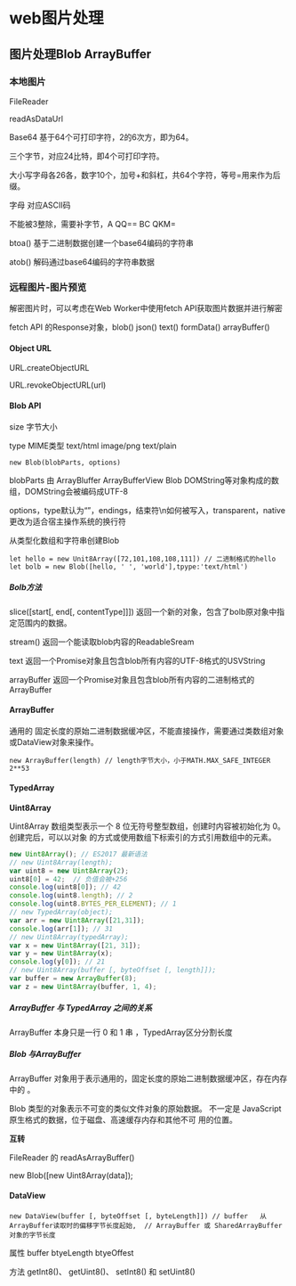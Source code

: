 # web图片处理

## 图片处理Blob  ArrayBuffer

### 本地图片

FileReader 

readAsDataUrl 

Base64 基于64个可打印字符，2的6次方，即为64。

三个字节，对应24比特，即4个可打印字符。

大小写字母各26各，数字10个，加号+和斜杠，共64个字符，等号=用来作为后缀。

字母 对应ASCII码

不能被3整除，需要补字节，A  QQ==  BC QKM=

btoa() 基于二进制数据创建一个base64编码的字符串

atob() 解码通过base64编码的字符串数据

### 远程图片-图片预览

解密图片时，可以考虑在Web Worker中使用fetch API获取图片数据并进行解密

fetch API 的Response对象，blob() json() text() formData()  arrayBuffer()

#### Object URL

URL.createObjectURL 

URL.revokeObjectURL(url)

#### Blob API

size 字节大小

type MIME类型   text/html   image/png text/plain

```
new Blob(blobParts, options)
```

blobParts 由 ArrayBluffer ArrayBufferView  Blob DOMString等对象构成的数组，DOMString会被编码成UTF-8

options，type默认为“”，endings，结束符\n如何被写入，transparent，native更改为适合宿主操作系统的换行符

从类型化数组和字符串创建Blob

```
let hello = new Unit8Array([72,101,108,108,111]) // 二进制格式的hello
let bolb = new Blob([hello, ' ', 'world'],tpype:'text/html')
```

##### Bolb方法

slice([start[, end[, contentType]]]) 返回一个新的对象，包含了bolb原对象中指定范围内的数据。

stream() 返回一个能读取blob内容的ReadableSream

text 返回一个Promise对象且包含blob所有内容的UTF-8格式的USVString

arrayBuffer 返回一个Promise对象且包含blob所有内容的二进制格式的ArrayBuffer

#### ArrayBuffer

通用的 固定长度的原始二进制数据缓冲区，不能直接操作，需要通过类数组对象或DataView对象来操作。

```
new ArrayBuffer(length) // length字节大小，小于MATH.MAX_SAFE_INTEGER 2**53
```

#### TypedArray

**Uint8Array**

Uint8Array 数组类型表示⼀个 8 位⽆符号整型数组，创建时内容被初始化为 0。创建完后，可以以对象
的⽅式或使⽤数组下标索引的⽅式引⽤数组中的元素。  

```js
new Uint8Array(); // ES2017 最新语法
// new Uint8Array(length);
var uint8 = new Uint8Array(2);
uint8[0] = 42;  // 负值会被+256
console.log(uint8[0]); // 42
console.log(uint8.length); // 2
console.log(uint8.BYTES_PER_ELEMENT); // 1
// new TypedArray(object);
var arr = new Uint8Array([21,31]);
console.log(arr[1]); // 31
// new Uint8Array(typedArray);
var x = new Uint8Array([21, 31]);
var y = new Uint8Array(x);
console.log(y[0]); // 21
// new Uint8Array(buffer [, byteOffset [, length]]);
var buffer = new ArrayBuffer(8);
var z = new Uint8Array(buffer, 1, 4);
```

##### **ArrayBuffer** 与 TypedArray 之间的关系  

ArrayBuffer 本身只是⼀⾏ 0 和 1 串  ，TypedArray区分分割长度

##### Blob 与ArrayBuffer

ArrayBuffer 对象⽤于表示通⽤的，固定⻓度的原始⼆进制数据缓冲区，存在内存中的  。  

Blob 类型的对象表示不可变的类似⽂件对象的原始数据。  不⼀定是 JavaScript 原⽣格式的数据，位于磁盘、⾼速缓存内存和其他不可
⽤的位置。   

**互转**

FileReader 的 readAsArrayBuffer()   

new Blob([new Uint8Array(data]);  

#### DataView  

```
new DataView(buffer [, byteOffset [, byteLength]]) // buffer   从 ArrayBuffer读取时的偏移字节⻓度起始,  // ArrayBuffer 或 SharedArrayBuffer 对象的字节⻓度
```

属性 buffer   btyeLength  btyeOffest 

方法 getInt8()、 getUint8()、 setInt8() 和 setUint8()   









